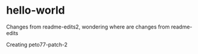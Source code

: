 # hello-world

Changes from readme-edits2, wondering where are changes from readme-edits

Creating peto77-patch-2
